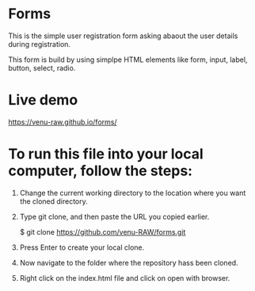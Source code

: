 # Forms

This is the simple user registration form asking abaout the user details during registration.

This form is build by using simplpe HTML elements like form, input, label, button, select, radio.

# Live demo 

https://venu-raw.github.io/forms/

# To run this file into your local computer, follow the steps:

1. Change the current working directory to the location where you want the cloned directory.

2. Type git clone, and then paste the URL you copied earlier.
   
   $ git clone https://github.com/venu-RAW/forms.git
   
3. Press Enter to create your local clone.

4. Now navigate to the folder where the repository hass been cloned.

5. Right click on the index.html file and click on open with browser.
